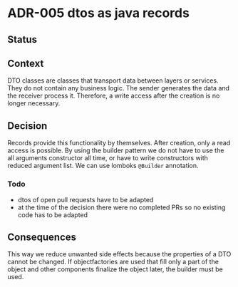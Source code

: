 # ADR-005 dtos as java records

## Status

<adr-status status='accepted' />

## Context

DTO classes are classes that transport data between layers or services. They do not contain any business
logic. The sender generates the data and the receiver process it. Therefore, a write access after the
creation is no longer necessary.

## Decision

Records provide this functionality by themselves. After creation, only a read access is possible. By using the builder
pattern we do not have to use the all arguments constructor all time, or have to write constructors with
reduced argument list. We can use lomboks `@Builder` annotation.

### Todo

- dtos of open pull requests have to be adapted
- at the time of the decision there were no completed PRs so no existing code has to be adapted

## Consequences

This way we reduce unwanted side effects because the properties of a DTO cannot be changed. If
objectfactories are used that fill only a part of the object and other components finalize the object later,
the builder must be used.